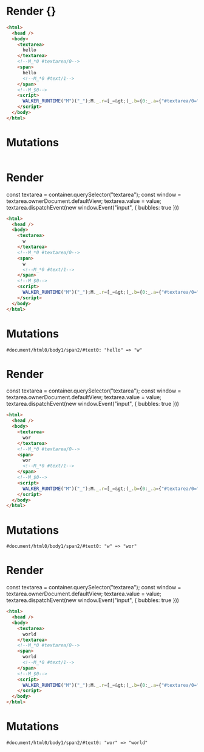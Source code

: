 # Render {}
```html
<html>
  <head />
  <body>
    <textarea>
      hello
    </textarea>
    <!--M_*0 #textarea/0-->
    <span>
      hello
      <!--M_*0 #text/1-->
    </span>
    <!--M_$0-->
    <script>
      WALKER_RUNTIME("M")("_");M._.r=[_=&gt;(_.b={0:_.a={"#textarea/0=":2,value:"hello"}},_.a["#textarea/0;"]=_._["__tests__/template.marko_0/valueChange"](_.a),_.b),0,"__tests__/template.marko_0",0];M._.w()
    </script>
  </body>
</html>
```

# Mutations
```

```


# Render 
const textarea = container.querySelector("textarea");
const window = textarea.ownerDocument.defaultView;
textarea.value = value;
textarea.dispatchEvent(new window.Event("input", {
  bubbles: true
}))

```html
<html>
  <head />
  <body>
    <textarea>
      w
    </textarea>
    <!--M_*0 #textarea/0-->
    <span>
      w
      <!--M_*0 #text/1-->
    </span>
    <!--M_$0-->
    <script>
      WALKER_RUNTIME("M")("_");M._.r=[_=&gt;(_.b={0:_.a={"#textarea/0=":2,value:"hello"}},_.a["#textarea/0;"]=_._["__tests__/template.marko_0/valueChange"](_.a),_.b),0,"__tests__/template.marko_0",0];M._.w()
    </script>
  </body>
</html>
```

# Mutations
```
#document/html0/body1/span2/#text0: "hello" => "w"
```


# Render 
const textarea = container.querySelector("textarea");
const window = textarea.ownerDocument.defaultView;
textarea.value = value;
textarea.dispatchEvent(new window.Event("input", {
  bubbles: true
}))

```html
<html>
  <head />
  <body>
    <textarea>
      wor
    </textarea>
    <!--M_*0 #textarea/0-->
    <span>
      wor
      <!--M_*0 #text/1-->
    </span>
    <!--M_$0-->
    <script>
      WALKER_RUNTIME("M")("_");M._.r=[_=&gt;(_.b={0:_.a={"#textarea/0=":2,value:"hello"}},_.a["#textarea/0;"]=_._["__tests__/template.marko_0/valueChange"](_.a),_.b),0,"__tests__/template.marko_0",0];M._.w()
    </script>
  </body>
</html>
```

# Mutations
```
#document/html0/body1/span2/#text0: "w" => "wor"
```


# Render 
const textarea = container.querySelector("textarea");
const window = textarea.ownerDocument.defaultView;
textarea.value = value;
textarea.dispatchEvent(new window.Event("input", {
  bubbles: true
}))

```html
<html>
  <head />
  <body>
    <textarea>
      world
    </textarea>
    <!--M_*0 #textarea/0-->
    <span>
      world
      <!--M_*0 #text/1-->
    </span>
    <!--M_$0-->
    <script>
      WALKER_RUNTIME("M")("_");M._.r=[_=&gt;(_.b={0:_.a={"#textarea/0=":2,value:"hello"}},_.a["#textarea/0;"]=_._["__tests__/template.marko_0/valueChange"](_.a),_.b),0,"__tests__/template.marko_0",0];M._.w()
    </script>
  </body>
</html>
```

# Mutations
```
#document/html0/body1/span2/#text0: "wor" => "world"
```